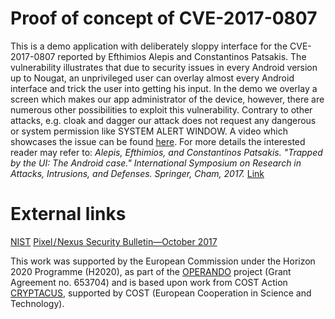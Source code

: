 # Proof of concept of CVE-2017-0807
This is a demo application with deliberately sloppy interface for the CVE-2017-0807 reported by Efthimios Alepis and Constantinos Patsakis.
The vulnerability illustrates that due to security issues in every Android version up to Nougat, an unprivileged user can overlay almost every Android interface and trick the user into getting his input. In the demo we overlay a screen which makes our app administrator of the device, however, there are numerous other possibilities to exploit this vulnerability. Contrary to other attacks, e.g. cloak and dagger our attack does not request any dangerous or system permission like SYSTEM ALERT WINDOW.
A video which showcases the issue can be found [here](https://www.youtube.com/watch?v=zX4KckkNGdQ).
For more details the interested reader may refer to:
*Alepis, Efthimios, and Constantinos Patsakis. "Trapped by the UI: The Android case." International Symposium on Research in Attacks, Intrusions, and Defenses. Springer, Cham, 2017.* [Link](https://link.springer.com/chapter/10.1007/978-3-319-66332-6_15)
# External links
[NIST](https://nvd.nist.gov/vuln/detail/CVE-2017-0807)
[Pixel / Nexus Security Bulletin—October 2017](https://source.android.com/security/bulletin/pixel/2017-10-01)

This work was supported by the European Commission under the Horizon 2020 Programme (H2020), as part of the [OPERANDO](https://www.operando.eu) project (Grant Agreement no. 653704) and is based upon work from COST Action [CRYPTACUS](https://www.cryptacus.eu), supported by COST (European Cooperation in Science and Technology).

